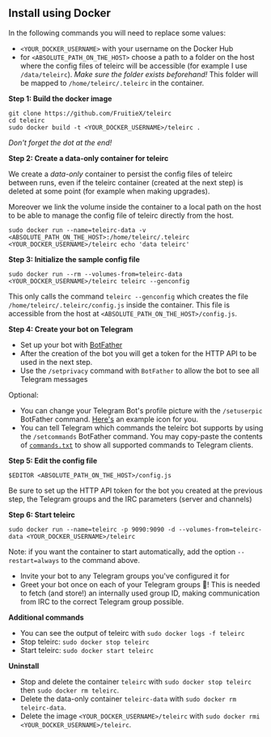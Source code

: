 Install using Docker
--------------------

In the following commands you will need to replace some values:

- `<YOUR_DOCKER_USERNAME>` with your username on the Docker Hub
- for `<ABSOLUTE_PATH_ON_THE_HOST>` choose a path to a folder on the host where the config files of teleirc will be accessible (for example I use `/data/teleirc`). _Make sure the folder exists beforehand!_ This folder will be mapped to `/home/teleirc/.teleirc` in the container.

**Step 1: Build the docker image**

    git clone https://github.com/FruitieX/teleirc
    cd teleirc
    sudo docker build -t <YOUR_DOCKER_USERNAME>/teleirc .

_Don't forget the dot at the end!_

**Step 2: Create a data-only container for teleirc**

We create a _data-only_ container to persist the config files of teleirc between runs, even if the teleirc container (created at the next step) is deleted at some point (for example when making upgrades).

Moreover we link the volume inside the container to a local path on the host to be able to manage the config file of teleirc directly from the host.

    sudo docker run --name=teleirc-data -v <ABSOLUTE_PATH_ON_THE_HOST>:/home/teleirc/.teleirc <YOUR_DOCKER_USERNAME>/teleirc echo 'data teleirc'

**Step 3: Initialize the sample config file**

    sudo docker run --rm --volumes-from=teleirc-data <YOUR_DOCKER_USERNAME>/teleirc teleirc --genconfig

This only calls the command `teleirc --genconfig` which creates the file `/home/teleirc/.teleirc/config.js` inside the container. This file is accessible from the host at  `<ABSOLUTE_PATH_ON_THE_HOST>/config.js`.

**Step 4: Create your bot on Telegram**

- Set up your bot with [BotFather](https://t.me/botfather)
- After the creation of the bot you will get a token for the HTTP API to be used in the next step.
- Use the `/setprivacy` command with `BotFather` to allow the bot to see all Telegram messages

Optional:

- You can change your Telegram Bot's profile picture with the `/setuserpic` BotFather command. [Here's](/icon.png) an example icon for you.
- You can tell Telegram which commands the teleirc bot supports by using the `/setcommands` BotFather command. You may copy-paste the contents of [`commands.txt`](/commands.txt) to show all supported commands to Telegram clients.

**Step 5: Edit the config file**

    $EDITOR <ABSOLUTE_PATH_ON_THE_HOST>/config.js

Be sure to set up the HTTP API token for the bot you created at the previous step, the Telegram groups and the IRC parameters (server and channels)

**Step 6: Start teleirc**

    sudo docker run --name=teleirc -p 9090:9090 -d --volumes-from=teleirc-data <YOUR_DOCKER_USERNAME>/teleirc

Note: if you want the container to start automatically, add the option `--restart=always` to the command above.

  - Invite your bot to any Telegram groups you've configured it for
  - Greet your bot once on each of your Telegram groups :tada:! This is needed to fetch (and store!) an internally used group ID, making communication from IRC to the correct Telegram group possible.

**Additional commands**

- You can see the output of teleirc with `sudo docker logs -f teleirc`
- Stop teleirc: `sudo docker stop teleirc`
- Start teleirc: `sudo docker start teleirc`

**Uninstall**

- Stop and delete the container `teleirc` with `sudo docker stop teleirc` then `sudo docker rm teleirc`.
- Delete the data-only container `teleirc-data` with `sudo docker rm teleirc-data`.
- Delete the image `<YOUR_DOCKER_USERNAME>/teleirc` with `sudo docker rmi <YOUR_DOCKER_USERNAME>/teleirc`.
